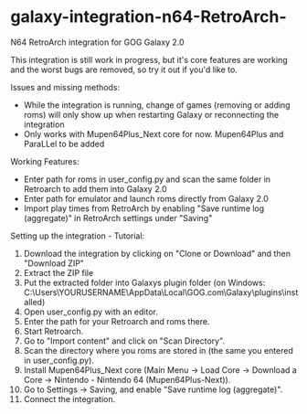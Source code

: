 # galaxy-integration-n64-RetroArch-
N64 RetroArch integration for GOG Galaxy 2.0

This integration is still work in progress, but it's core features are working and the worst bugs are removed, so try it out if you'd like to.

Issues and missing methods:
- While the integration is running, change of games (removing or adding roms) will only show up when restarting Galaxy or reconnecting the integration
- Only works with Mupen64Plus_Next core for now. Mupen64Plus and ParaLLel to be added

Working Features:
- Enter path for roms in user_config.py and scan the same folder in Retroarch to add them into Galaxy 2.0
- Enter path for emulator and launch roms directly from Galaxy 2.0
- Import play times from RetroArch by enabling "Save runtime log (aggregate)" in RetroArch settings under "Saving"

Setting up the integration - Tutorial:
1) Download the integration by clicking on "Clone or Download" and then "Download ZIP"
2) Extract the ZIP file
3) Put the extracted folder into Galaxys plugin folder (on Windows: C:\Users\YOURUSERNAME\AppData\Local\GOG.com\Galaxy\plugins\installed)
4) Open user_config.py with an editor.
5) Enter the path for your Retroarch and roms there.
6) Start Retroarch.
7) Go to "Import content" and click on "Scan Directory".
8) Scan the directory where you roms are stored in (the same you entered in user_config.py).
9) Install Mupen64Plus_Next core (Main Menu -> Load Core -> Download a Core -> Nintendo - Nintendo 64 (Mupen64Plus-Next)).
10) Go to Settings -> Saving, and enable "Save runtime log (aggregate)".
11) Connect the integration.
